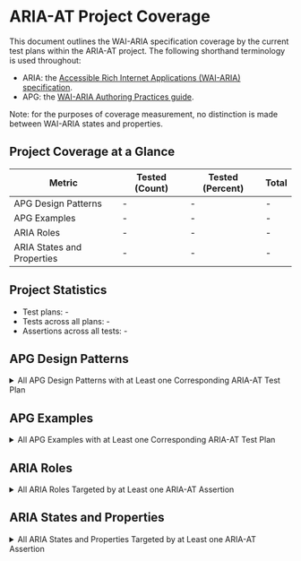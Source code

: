 # ARIA-AT Project Coverage

This document outlines the WAI-ARIA specification coverage by the current test plans within the ARIA-AT project. The following shorthand terminology is used throughout:

* ARIA: the [Accessible Rich Internet Applications (WAI-ARIA) specification](https://w3c.github.io/aria/).
* APG: the [WAI-ARIA Authoring Practices guide](https://w3c.github.io/aria-practices/).

Note: for the purposes of coverage measurement, no distinction is made between WAI-ARIA states and properties.

## Project Coverage at a Glance

|Metric|Tested (Count)|Tested (Percent)|Total|
|---|---|---|---|
|APG Design Patterns|-|-|-|
|APG Examples|-|-|-|
|ARIA Roles|-|-|-|
|ARIA States and Properties|-|-|-|

## Project Statistics

* Test plans: -
* Tests across all plans: -
* Assertions across all tests: -

## APG Design Patterns

<details>
	<summary>All APG Design Patterns with at Least one Corresponding ARIA-AT Test Plan</summary>

	<ul>
		<li>TODO</li>
	</ul>
</details>

## APG Examples

<details>
	<summary>All APG Examples with at Least one Corresponding ARIA-AT Test Plan</summary>

	<ul>
		<li>TODO</li>
	</ul>
</details>

## ARIA Roles

<details>
	<summary>All ARIA Roles Targeted by at Least one ARIA-AT Assertion</summary>

	<ul>
		<li>TODO</li>
	</ul>
</details>

## ARIA States and Properties

<details>
	<summary>All ARIA States and Properties Targeted by at Least one ARIA-AT Assertion</summary>

	<ul>
		<li>TODO</li>
	</ul>
</details>